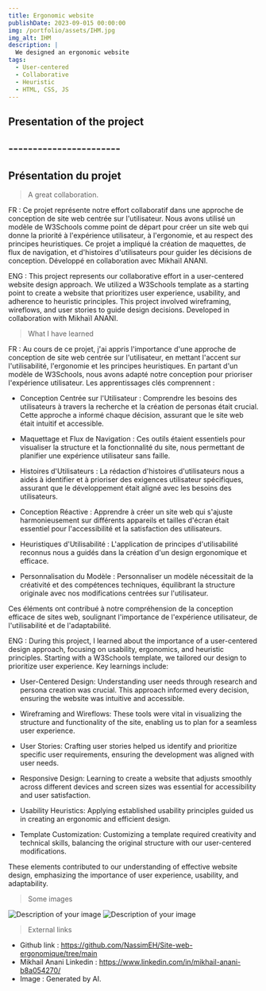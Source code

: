 ```yaml
---
title: Ergonomic website
publishDate: 2023-09-015 00:00:00
img: /portfolio/assets/IHM.jpg
img_alt: IHM
description: |
  We designed an ergonomic website
tags:
  - User-centered
  - Collaborative
  - Heuristic
  - HTML, CSS, JS
---
```


## Presentation of the project
## -----------------------
## Présentation du projet 

> A great collaboration.

FR : 
Ce projet représente notre effort collaboratif dans une approche de conception de site web centrée sur l'utilisateur. Nous avons utilisé un modèle de W3Schools comme point de départ pour créer un site web qui donne la priorité à l'expérience utilisateur, à l'ergonomie, et au respect des principes heuristiques. Ce projet a impliqué la création de maquettes, de flux de navigation, et d'histoires d'utilisateurs pour guider les décisions de conception. Développé en collaboration avec Mikhaïl ANANI.

ENG : This project represents our collaborative effort in a user-centered website design approach. We utilized a W3Schools template as a starting point to create a website that prioritizes user experience, usability, and adherence to heuristic principles. This project involved wireframing, wireflows, and user stories to guide design decisions. Developed in collaboration with Mikhaïl ANANI.

> What I have learned 

FR :
Au cours de ce projet, j'ai appris l'importance d'une approche de conception de site web centrée sur l'utilisateur, en mettant l'accent sur l'utilisabilité, l'ergonomie et les principes heuristiques. En partant d'un modèle de W3Schools, nous avons adapté notre conception pour prioriser l'expérience utilisateur. Les apprentissages clés comprennent :

- Conception Centrée sur l'Utilisateur : Comprendre les besoins des utilisateurs à travers la recherche et la création de personas était crucial. Cette approche a informé chaque décision, assurant que le site web était intuitif et accessible.

- Maquettage et Flux de Navigation : Ces outils étaient essentiels pour visualiser la structure et la fonctionnalité du site, nous permettant de planifier une expérience utilisateur sans faille.

- Histoires d'Utilisateurs : La rédaction d'histoires d'utilisateurs nous a aidés à identifier et à prioriser des exigences utilisateur spécifiques, assurant que le développement était aligné avec les besoins des utilisateurs.

- Conception Réactive : Apprendre à créer un site web qui s'ajuste harmonieusement sur différents appareils et tailles d'écran était essentiel pour l'accessibilité et la satisfaction des utilisateurs.

- Heuristiques d'Utilisabilité : L'application de principes d'utilisabilité reconnus nous a guidés dans la création d'un design ergonomique et efficace.

- Personnalisation du Modèle : Personnaliser un modèle nécessitait de la créativité et des compétences techniques, équilibrant la structure originale avec nos modifications centrées sur l'utilisateur.

Ces éléments ont contribué à notre compréhension de la conception efficace de sites web, soulignant l'importance de l'expérience utilisateur, de l'utilisabilité et de l'adaptabilité.

ENG :
During this project, I learned about the importance of a user-centered design approach, focusing on usability, ergonomics, and heuristic principles. Starting with a W3Schools template, we tailored our design to prioritize user experience. Key learnings include:

- User-Centered Design: Understanding user needs through research and persona creation was crucial. This approach informed every decision, ensuring the website was intuitive and accessible.

- Wireframing and Wireflows: These tools were vital in visualizing the structure and functionality of the site, enabling us to plan for a seamless user experience.

- User Stories: Crafting user stories helped us identify and prioritize specific user requirements, ensuring the development was aligned with user needs.

- Responsive Design: Learning to create a website that adjusts smoothly across different devices and screen sizes was essential for accessibility and user satisfaction.

- Usability Heuristics: Applying established usability principles guided us in creating an ergonomic and efficient design.

- Template Customization: Customizing a template required creativity and technical skills, balancing the original structure with our user-centered modifications.

These elements contributed to our understanding of effective website design, emphasizing the importance of user experience, usability, and adaptability.

> Some images 

<img src="/assets/screenIHM.jpg" alt="Description of your image">
<img src="/assets/screenIHM2.jpg" alt="Description of your image">

> External links

- Github link : https://github.com/NassimEH/Site-web-ergonomique/tree/main
- Mikhail Anani Linkedin : https://www.linkedin.com/in/mikhail-anani-b8a054270/
- Image : Generated by AI.
